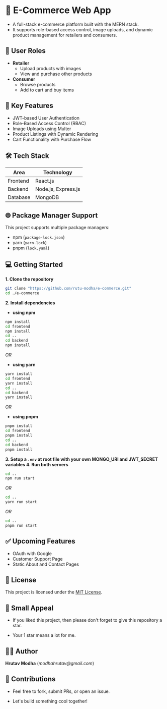 # 🛒 E-Commerce Web App
- A full-stack e-commerce platform built with the MERN stack.  
- It supports role-based access control, image uploads, and dynamic product management for retailers and consumers.
## 🔐 User Roles
- **Retailer**
  - Upload products with images
  - View and purchase other products
- **Consumer**
  - Browse products
  - Add to cart and buy items
## 🚀 Key Features
- JWT-based User Authentication
- Role-Based Access Control (RBAC)
- Image Uploads using Multer
- Product Listings with Dynamic Rendering
- Cart Functionality with Purchase Flow
## 🛠️ Tech Stack
| Area      | Technology           |
|------------|----------------------|
| Frontend   | React.js             |
| Backend    | Node.js, Express.js  |
| Database   | MongoDB              |
## 🌐 Package Manager Support
This project supports multiple package managers:
- npm (`package-lock.json`)
- yarn (`yarn.lock`)
- pnpm (`lock.yaml`)
## 💻 Getting Started
**1. Clone the repository** 
   ```Bash
   git clone "https://github.com/rutu-modha/e-commerce.git"
cd ./e-commerce
```
**2. Install dependencies**
- **using npm**
```Bash
npm install
cd frontend
npm install
cd ..
cd backend
npm install
```
*OR*
- **using yarn**
```Bash
yarn install
cd frontend
yarn install
cd ..
cd backend
yarn install
```
*OR*
- **using pnpm**
```Bash
pnpm install
cd frontend
pnpm install
cd ..
cd backend
pnpm install
```
**3. Setup a `.env` at root file with your own MONGO_URI and JWT_SECRET variables**
**4. Run both servers**
```Bash
cd ..
npm run start
```
*OR*
```Bash
cd ..
yarn run start
```
*OR*
```Bash
cd ..
pnpm run start
```
## ✅ Upcoming Features
- OAuth with Google
- Customer Support Page
- Static About and Contact Pages
## 📄 License
This project is licensed under the [MIT License](./LICENSE).
## 🙏 Small Appeal
- If you liked this project, then please don't forget to give this repository a star.

- Your 1 star means a lot for me.
## 👨‍💻 Author
**Hrutav Modha**
(_modhahrutav@gmail.com_)
## 🤝 Contributions
- Feel free to fork, submit PRs, or open an issue.

- Let's build something cool together!
